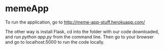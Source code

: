 # memeApp

To run the application, go to 
http://meme-app-stuff.herokuapp.com/

The other way is install Flask, cd into the folder with our code downloaded, and run *python app.py* from the command line. Then go to your browser and go to localhost:5000 to run the code locally.
